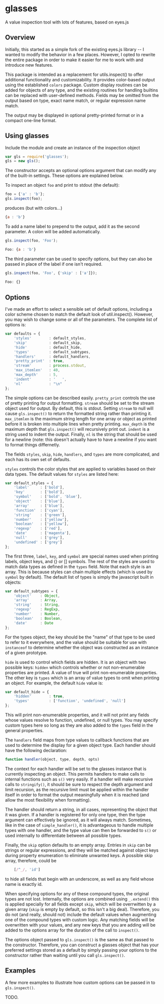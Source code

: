 # glasses

A value inspection tool with lots of features, based on eyes.js

## Overview

Initially, this started as a simple fork of the existing eyes.js library -- I wanted to modify the behavior
in a few places. However, I opted to rewrite the entire package in order to make it easier for me to work with
and introduce new features.

This package is intended as a replacement for utils.inspect() to offer additional functionality and customizability.
It provides color-based output using the established `colors` package. Custom display routines can be added for objects
of any type, and the existing routines for handling builtins can be replaced with user-defined methods. Fields may
be omitted from the output based on type, exact name match, or regular expression name match.

The output may be displayed in optional pretty-printed format or in a compact one-line format.

## Using glasses

Include the module and create an instance of the inspection object

```javascript
var gls = require('glasses');
gls = new gls();
```

The constructor accepts an optional options argument that can modify any of the built-in settings. These options are
explained below.

To inspect an object `foo` and print to stdout (the default):

```javascript
foo = {'a' : 'b'};
gls.inspect(foo);
```

produces (but with colors...)

```javascript
{a : 'b'}
```

To add a name label to prepend to the output, add it as the second parameter. A colon will be added automatically.

```javascript
gls.inspect(foo, 'Foo');

Foo: {a : 'b'}
```

The third parameter can be used to specify options, but they can also be passed in place of the label if one isn't
required.

```javascript
gls.inspect(foo, 'Foo', {'skip' : ['a']});
    
Foo: {}
```

## Options

I've made an effort to select a sensible set of default options, including a color scheme chosen to match the
default look of util.inspect(). However, you may wish to change some or all of the parameters. The complete list
of options is:

```javascript
var defaults = {
    'styles'		: default_styles,
    'skip'			: default_skip,
    'hide'			: default_hide,
    'types'			: default_subtypes,
    'handlers'		: default_handlers,
    'pretty_print'	: true,
    'stream'		: process.stdout,
    'max_itemlen'	: 40,
    'max_depth'		: 5,
    'indent'		: '   ',
    'nl'			: "\n"
};
```

The simple options can be described easily. `pretty_print` controls the use of pretty printing for output formatting.
`stream` should be set to the stream object used for output. By default, this is stdout. Setting `stream` to null will
cause `gls.inspect()` to return the formatted string rather than printing it. `max_itemlen` is the maximum string length
for one array or object as printed before it is broken into multiple lines when pretty printing. `max_depth` is the
maximum depth that `gls.inspect()` will recursively print out. `indent` is a string used to indent the output. Finally,
`nl` is the string that should be used for a newline (note: this doesn't actually have to have a newline if you want to
format things differnetly.

The fields `styles`, `skip`, `hide`, `handlers`, and `types` are more complicated, and each has its own set of defaults.

`styles` controls the color styles that are applied to variables based on their data types. The default values for
`styles` are listed here:

```javascript
var default_styles = {
    'label'		: ['bold'],
    'key'		: ['bold'],
    'symbol'	: ['bold', 'blue'],
    'object'	: ['blue'],
    'array'		: ['blue'],
    'function'	: ['cyan'],
    'string'	: ['green'],
    'number'	: ['yellow'],
    'boolean'	: ['yellow'],
    'regexp'	: ['red'],
    'date'		: ['magenta'],
    'null'		: ['grey'],
    'undefined'	: ['grey']
};
```

The first three, `label`, `key`, and `symbol` are special names used when printing labels, object keys, and {} or []
symbols. The rest of the styles are used to match data types as defined in the `types` field. Note that each style is
an array. This is because styles can chain multiple effects (which is used by `symbol` by default). The default list
of types is simply the javascript built in objects:

```javascript
var default_subtypes = {
    'object'	: Object,
    'array'		: Array,
    'string'	: String,
    'regexp'	: RegExp,
    'number'	: Number,
    'boolean'	: Boolean,
    'date'		: Date
};
```

For the types object, the key should be the "name" of that type to be used to refer to it everywhere, and the value
should be suitable for use with `instanceof` to determine whether the object was constructed as an instance of a given
prototype.

`hide` is used to control which fields are hidden. It is an object with two possible keys: `hidden` which controls
whether or not non-enumerable properties are printed. A value of true will print non-enumerable properties. The other
key is `types` which is an array of value types to omit when printing an object. For example, the default `hide` value
is:

```javascript
var default_hide = {
    'hidden'		: true,
    'types'			: ['function', 'undefined', 'null']
};
```

This will print non-enumerable properties, and it will not print any fields whose values resolve to function, undefined,
or null types. You may specify custom types here so long as they are also added to the `types` field in the general
properties.

The `handlers` field maps from type values to callback functions that are used to determine the display for a given
object type. Each handler should have the following declaration:

```javascript
function handler(object, type, depth, opts)
```

The context for each handler will be set to the glasses instance that is currently inspecting an object. This permits
handlers to make calls to internal functions such as `s()` very easily. If a handler will make recursive calls to
`stringify()`, it should be sure to respect the depth argument and limit recursion, as the recursive limit must be
applied within the handler itself in order to format the output meaningfully when it is reached (and allow the most
flexibility when formatting).

The handler should return a string, in all cases, representing the object that it was given. If a handler is registered
for only one type, then the type argument can effectively be ignored, as it will always match. Sometimes, like in the
case of `simple_handler()`, it is advantageous to handle multiple types with one handler, and the type value can then
be forwarded to `s()` or used internally to differentiate between all possible types.

Finally, the `skip` option defaults to an empty array. Entries in `skip` can be strings or regular expressions, and they
will be matched against object keys during property enumeration to eliminate unwanted keys. A possible skip array,
therefore, could be

```javascript
    [/^_/, 'id']
```

to hide all fields that begin with an underscore, as well as any field whose name is exactly id.

When specifying options for any of these compound types, the original types are not lost. Internally, the options are
combined using `_.extend()` this is applied specially for all fields except `skip`, which will be overrwitten by a given
array (`skip` is empty by default, so this isn't a big deal). Therefore, you do not (and really, should not) include
the default values when augmenting one of the compound types with custom logic. Any matching fields will be overwritten
with your values, and any new keys that you are adding will be added to the options array for the duration of the call
to `inspect()`.

The options object passed to `gls.inspect()` is the same as that passed to the constructor. Therefore, you can construct
a glasses object that has your preferred settings stored as a default by simply passing your options to the constructor
rather than waiting until you call `gls.inspect()`.

## Examples

A few more examples to illustrate how custom options can be passed in to `gls.inspect()`.

TODO.
